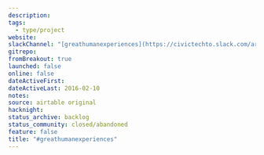 ```yaml
---
description:
tags:
  - type/project
website:
slackChannel: "[greathumanexperiences](https://civictechto.slack.com/archives/C0L6HA9RD)"
gitrepo:
fromBreakout: true
launched: false
online: false
dateActiveFirst:
dateActiveLast: 2016-02-10
notes:
source: airtable original
hacknight:
status_archive: backlog
status_community: closed/abandoned
feature: false
title: "#greathumanexperiences"
---
```

